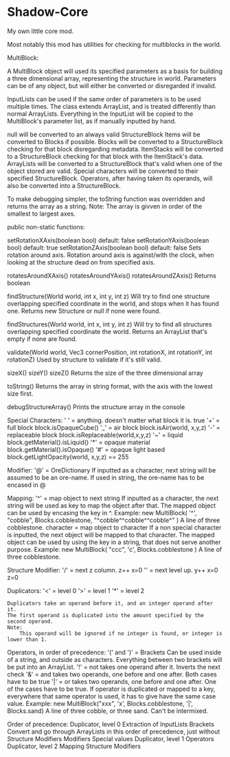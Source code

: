 # Shadow-Core
My own little core mod.

Most notably this mod has utilities for checking for multiblocks in the world.


MultiBlock:

A MultiBlock object will used its specified parameters as a basis for building a three dimensional array, representing the structure in world.
Parameters can be of any object, but will either be converted or disregarded if invalid.

InputLists can be used if the same order of parameters is to be used multiple times.
The class extends ArrayList<Object>, and is treated differently than normal ArrayLists.
Everything in the InputList will be copied to the MultiBlock's parameter list, as if manually inputted by hand.

null will be converted to an always valid StructureBlock
Items will be converted to Blocks if possible.
Blocks will be converted to a StructureBlock checking for that block disregarding metadata.
ItemStacks will be converted to a StructureBlock checking for that block with the ItemStack's data.
ArrayLists will be converted to a StructureBlock that's valid when one of the object stored are valid.
Special characters will be converted to their specified StructureBlock.
Operators, after having taken its operands, will also be converted into a StructureBlock.

To make debugging simpler, the toString function was overridden and returns the array as a string. 
Note: The array is givven in order of the smallest to largest axes.


public non-static functions:

setRotationXAxis(boolean bool)  default: false
setRotationYAxis(boolean bool)  default: true
setRotationZAxis(boolean bool)  default: false
    Sets rotation around axis.
    Rotation around axis is against/with the clock, when looking at the structure dead on from specified axis.

rotatesAroundXAxis()
rotatesAroundYAxis()
rotatesAroundZAxis()
    Returns boolean

findStructure(World world, int x, int y, int z)
    Will try to find one structure overlapping specified coordinate in the world, and stops when it has found one.
    Returns new Structure or null if none were found.

findStructures(World world, int x, int y, int z)
    Will try to find all structures overlapping specified coordinate the world.
    Returns an ArrayList<Stucture> that's empty if none are found.

validate(World world, Vec3 cornerPosition, int rotationX, int rotationY, int rotationZ)
    Used by structure to validate if it's still valid.

sizeX()
sizeY()
sizeZ()
    Returns the size of the three dimensional array

toString()
    Returns the array in string format, with the axis with the lowest size first.

debugStructureArray()
    Prints the structure array in the console

Special Characters:
    ' ' = anything. doesn't matter what block it is.
        true
    '+' = full block
        block.isOpaqueCube()
    '_' = air block
        block.isAir(world, x,y,z)
    '-' = replaceable block
        block.isReplaceable(world,x,y,z)
    '~' = liquid
        block.getMaterial().isLiquid()
    '*' = opaque material
        block.getMaterial().isOpaque()
    '#' = opaque light based
        block.getLightOpacity(world, x,y,z) == 255
    

Modifier:
    '@' = OreDictionary
        If inputted as a character, next string will be assumed to be an ore-name.
        If used in string, the ore-name has to be encased in @
            

Mapping:
    '^' = map object to next string
        If inputted as a character, the next string will be used as key to map the object after that.
        The mapped object can be used by encasing the key in ^. 
        Example:
            new MultiBlock( '^', "cobble", Blocks.cobblestone, "^cobble^^cobble^^cobble^" )
            A line of three cobblestone.
    character = map object to character
        If a non special character is inputted, the next object will be mapped to that character.
        The mapped object can be used by using the key in a string, that does not serve another purpose. 
        Example:
            new MultiBlock( "ccc", 'c', Blocks.cobblestone )
            A line of three cobblestone.

    
Structure Modifier:
    '/' = next z column.
        z++  x=0
    '\' = next level up.
        y++  x=0  z=0


Duplicators:
    '<' = level 0
    '>' = level 1
    '*' = level 2

    Duplicators take an operand before it, and an integer operand after it.
    The first operand is duplicated into the amount specified by the second operand.
    Note:
        This operand will be ignored if no integer is found, or integer is lower than 1.


Operators, in order of precedence:
    '(' and ')' = Brackets
        Can be used inside of a string, and outside as characters. 
        Everything between two brackets will be put into an ArrayList.
    '!' = not       takes one operand after it.
        Inverts the next check
    '&' = and       takes two operands, one before and one after.
        Both cases have to be true
    '|' = or        takes two operands, one before and one after.
        One of the cases have to be true.
        If operator is duplicated or mapped to a key, everywhere that same operator is used, it has to give have the same case value.
        Example:
            new MultiBlock("xxx", 'x', Blocks.cobblestone, '|', Blocks.sand)
            A line of three cobble, or three sand. Can't be intermixed.

Order of precedence:
    Duplicator, level 0
    Extraction of InputLists
    Brackets
    Convert and go through ArrayLists in this order of precedence, just without Structure Modifiers
    Modifiers
    Special values
    Duplicator, level 1
    Operators
    Duplicator, level 2
    Mapping
    Structure Modifiers

